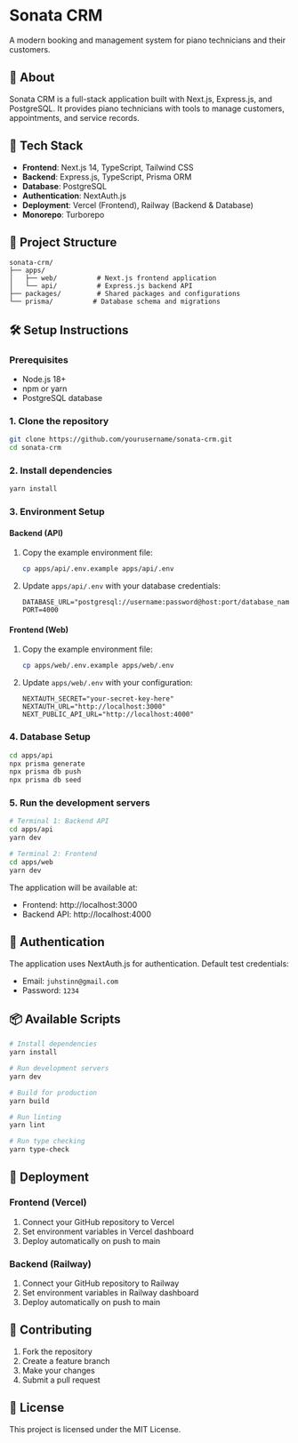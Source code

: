 # Sonata CRM

A modern booking and management system for piano technicians and their customers.

## 🎹 About

Sonata CRM is a full-stack application built with Next.js, Express.js, and PostgreSQL. It provides piano technicians with tools to manage customers, appointments, and service records.

## 🚀 Tech Stack

- **Frontend**: Next.js 14, TypeScript, Tailwind CSS
- **Backend**: Express.js, TypeScript, Prisma ORM
- **Database**: PostgreSQL
- **Authentication**: NextAuth.js
- **Deployment**: Vercel (Frontend), Railway (Backend & Database)
- **Monorepo**: Turborepo

## 📁 Project Structure

```
sonata-crm/
├── apps/
│   ├── web/          # Next.js frontend application
│   └── api/          # Express.js backend API
├── packages/         # Shared packages and configurations
└── prisma/          # Database schema and migrations
```

## 🛠️ Setup Instructions

### Prerequisites

- Node.js 18+
- npm or yarn
- PostgreSQL database

### 1. Clone the repository

```bash
git clone https://github.com/yourusername/sonata-crm.git
cd sonata-crm
```

### 2. Install dependencies

```bash
yarn install
```

### 3. Environment Setup

#### Backend (API)
1. Copy the example environment file:
   ```bash
   cp apps/api/.env.example apps/api/.env
   ```
2. Update `apps/api/.env` with your database credentials:
   ```
   DATABASE_URL="postgresql://username:password@host:port/database_name"
   PORT=4000
   ```

#### Frontend (Web)
1. Copy the example environment file:
   ```bash
   cp apps/web/.env.example apps/web/.env
   ```
2. Update `apps/web/.env` with your configuration:
   ```
   NEXTAUTH_SECRET="your-secret-key-here"
   NEXTAUTH_URL="http://localhost:3000"
   NEXT_PUBLIC_API_URL="http://localhost:4000"
   ```

### 4. Database Setup

```bash
cd apps/api
npx prisma generate
npx prisma db push
npx prisma db seed
```

### 5. Run the development servers

```bash
# Terminal 1: Backend API
cd apps/api
yarn dev

# Terminal 2: Frontend
cd apps/web
yarn dev
```

The application will be available at:
- Frontend: http://localhost:3000
- Backend API: http://localhost:4000

## 🔐 Authentication

The application uses NextAuth.js for authentication. Default test credentials:
- Email: `juhstinn@gmail.com`
- Password: `1234`

## 📦 Available Scripts

```bash
# Install dependencies
yarn install

# Run development servers
yarn dev

# Build for production
yarn build

# Run linting
yarn lint

# Run type checking
yarn type-check
```

## 🚀 Deployment

### Frontend (Vercel)
1. Connect your GitHub repository to Vercel
2. Set environment variables in Vercel dashboard
3. Deploy automatically on push to main

### Backend (Railway)
1. Connect your GitHub repository to Railway
2. Set environment variables in Railway dashboard
3. Deploy automatically on push to main

## 🤝 Contributing

1. Fork the repository
2. Create a feature branch
3. Make your changes
4. Submit a pull request

## 📄 License

This project is licensed under the MIT License.
